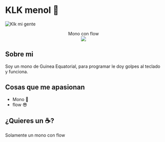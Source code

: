 # KLK menol :wave:

<img src="https://i.imgur.com/7iKny8A.png" alt="Klk mi gente">

<p align="center"> 
  Mono con flow<br>
  <img src="https://i.ytimg.com/vi/wLN69iW4bBA/hqdefault.jpg" />
</p>

## Sobre mi

Soy un mono de Guinea Equatorial, para programar le doy golpes al teclado y funciona.


## Cosas que me apasionan 

- Mono :monkey:
- flow 😎

## ¿Quieres un :coffee:?

Solamente un mono con  flow


